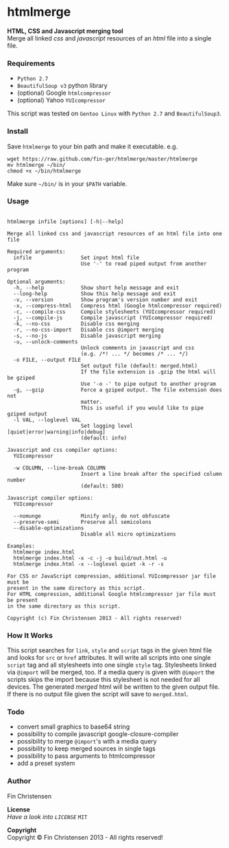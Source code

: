 htmlmerge
=========

__HTML, CSS and Javascript merging tool__  
Merge all linked _css_ and _javascript_ resources of an _html_ file into a
single file.

### Requirements ###
* `Python 2.7`
* `BeautifulSoup v3` python library
* (optional) Google `htmlcompressor`
* (optional) Yahoo `YUIcompressor`

This script was tested on `Gentoo Linux` with `Python 2.7` and `BeautifulSoup3`.


### Install ###
Save `htmlmerge` to your bin path and make it executable.
e.g.

    wget https://raw.github.com/fin-ger/htmlmerge/master/htmlmerge
    mv htmlmerge ~/bin/
    chmod +x ~/bin/htmlmerge

Make sure `~/bin/` is in your `$PATH` variable.

### Usage ###
<pre><code>
htmlmerge infile [options] [-h|--help]

Merge all linked css and javascript resources of an html file into one file

Required arguments:
  infile                Set input html file
                        Use '-' to read piped output from another program

Optional arguments:
  -h, --help            Show short help message and exit
  --long-help           Show this help message and exit
  -v, --version         Show program's version number and exit
  -x, --compress-html   Compress html (Google htmlcompressor required)
  -c, --compile-css     Compile stylesheets (YUIcompressor required)
  -j, --compile-js      Compile javascript (YUIcompressor required)
  -k, --no-css          Disable css merging
  -r, --no-css-import   Disable css @import merging
  -s, --no-js           Disable javascript merging
  -u, --unlock-comments
                        Unlock comments in javascript and css
                        (e.g. /*! ... */ becomes /* ... */)
  -o FILE, --output FILE
                        Set output file (default: merged.html)
                        If the file extension is .gzip the html will be gziped
                        Use '-o -' to pipe output to another program
  -g, --gzip            Force a gziped output. The file extension does not
                        matter.
                        This is useful if you would like to pipe gziped output
  -l VAL, --loglevel VAL
                        Set logging level [quiet|error|warning|info|debug]
                        (default: info)

Javascript and css compiler options:
  YUIcompressor

  -w COLUMN, --line-break COLUMN
                        Insert a line break after the specified column number
                        (default: 500)

Javascript compiler options:
  YUIcompressor

  --nomunge             Minify only, do not obfuscate
  --preserve-semi       Preserve all semicolons
  --disable-optimizations
                        Disable all micro optimizations

Examples:
  htmlmerge index.html
  htmlmerge index.html -x -c -j -o build/out.html -u
  htmlmerge index.html -x --loglevel quiet -k -r -s

For CSS or JavaScript compression, additional YUIcompressor jar file must be
present in the same directory as this script.
For HTML compression, additional Google htmlcompressor jar file must be present
in the same directory as this script.

Copyright (c) Fin Christensen 2013 - All rights reserved!
</pre></code>
### How It Works ###
This script searches for `link`, `style` and `script` tags in the given html
file and looks for `src` or `href` attributes. It will write all scripts into
one single `script` tag and all stylesheets into one single `style` tag.
Stylesheets linked via `@import` will be merged, too. If a media query is given
with `@import` the scripts skips the import because this stylesheet is not
needed for all devices. The generated *merged* html will be written to the given
output file. If there is no output file given the script will save to
`merged.html`.

### Todo ###
* convert small graphics to base64 string
* possibility to compile javascript google-closure-compiler
* possibility to merge `@import`'s with a media query
* possibility to keep merged sources in single tags
* possibility to pass arguments to htmlcompressor
* add a preset system

### Author ###
Fin Christensen

__License__  
*Have a look into `LICENSE`* `MIT`

__Copyright__  
Copyright &copy; Fin Christensen 2013 - All rights reserved!
